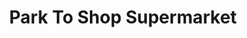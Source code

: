 ---
title: "Park To Shop Supermarket"
url: /chicago/park-to-shop-supermarket-south-canal-street/
shop: supermarket
---